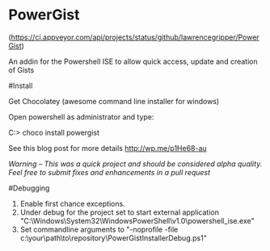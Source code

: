 # PowerGist

(https://ci.appveyor.com/api/projects/status/github/lawrencegripper/PowerGist)

An addin for the Powershell ISE to allow quick access, update and creation of Gists

#Install 

Get Chocolatey (awesome command line installer for windows)

Open powershell as administrator and type:

C:\> choco install powergist

See this blog post for more details http://wp.me/p1He68-au

*Warning – This was a quick project and should be considered alpha quality. Feel free to submit fixes and enhancements in a pull request*

#Debugging 

1. Enable first chance exceptions. 
2. Under debug for the project set to start external application "C:\Windows\System32\WindowsPowerShell\v1.0\powershell_ise.exe"
3. Set commandline arguments to "-noprofile -file c:\your\path\to\repository\PowerGistInstallerDebug.ps1"
